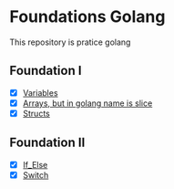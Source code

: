 # Foundations Golang
This repository is pratice golang

## Foundation I
- [X]  [Variables](https://github.com/KevenMarioN/foundation_golang/blob/main/I/variables.go)
- [X]  [Arrays, but in golang name is slice](https://github.com/KevenMarioN/foundation_golang/blob/main/I/arrays_slices.go)
- [X]  [Structs](https://github.com/KevenMarioN/foundation_golang/blob/main/I/structs.go)

## Foundation II
- [X] [If_Else](https://github.com/KevenMarioN/foundation_golang/blob/main/II/if_else.go)
- [X] [Switch](https://github.com/KevenMarioN/foundation_golang/blob/main/II/switch.go)